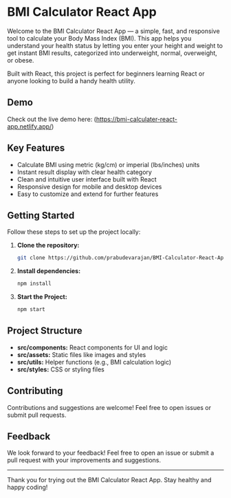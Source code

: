 # BMI Calculator React App

Welcome to the BMI Calculator React App — a simple, fast, and responsive tool to calculate your Body Mass Index (BMI). This app helps you understand your health status by letting you enter your height and weight to get instant BMI results, categorized into underweight, normal, overweight, or obese.

Built with React, this project is perfect for beginners learning React or anyone looking to build a handy health utility.


## Demo

Check out the live demo here:
(https://bmi-calculater-react-app.netlify.app/) 


## Key Features

- Calculate BMI using metric (kg/cm) or imperial (lbs/inches) units
- Instant result display with clear health category
- Clean and intuitive user interface built with React
- Responsive design for mobile and desktop devices
- Easy to customize and extend for further features

## Getting Started

Follow these steps to set up the project locally:

1. **Clone the repository:**
    ```bash
    git clone https://github.com/prabudevarajan/BMI-Calculator-React-App
    ```

2. **Install dependencies:**
    ```bash
    npm install
    ```

3. **Start the Project:**
    ```bash
    npm start
    ```

## Project Structure

 - **src/components:** React components for UI and logic
 - **src/assets:** Static files like images and styles
 - **src/utils:** Helper functions (e.g., BMI calculation logic)
 - **src/styles:** CSS or styling files

## Contributing

 Contributions and suggestions are welcome! Feel free to open issues or submit pull requests.

## Feedback

We look forward to your feedback! Feel free to open an issue or submit a pull request with your improvements and suggestions.

---


Thank you for trying out the BMI Calculator React App. Stay healthy and happy coding!